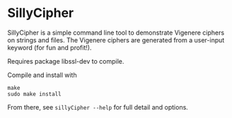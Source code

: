 SillyCipher
===========

SillyCipher is a simple command line tool to demonstrate Vigenere ciphers on strings and files. The Vigenere ciphers are generated from a
user-input keyword (for fun and profit!).

Requires package libssl-dev to compile.

Compile and install with

```
make
sudo make install
```

From there, see `sillyCipher --help` for full detail and options.
